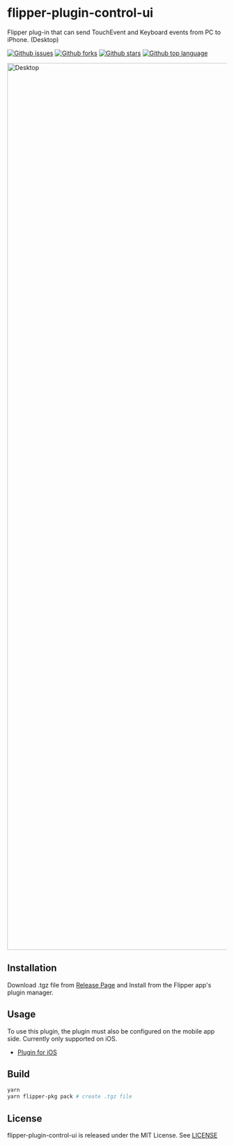 # flipper-plugin-control-ui
Flipper plug-in that can send TouchEvent and Keyboard events from PC to iPhone.  (Desktop)

<!-- # Badges -->

[![Github issues](https://img.shields.io/github/issues/p-x9/flipper-plugin-control-ui)](https://github.com/p-x9/flipper-plugin-control-ui/issues)
[![Github forks](https://img.shields.io/github/forks/p-x9/flipper-plugin-control-ui)](https://github.com/p-x9/flipper-plugin-control-ui/network/members)
[![Github stars](https://img.shields.io/github/stars/p-x9/flipper-plugin-control-ui)](https://github.com/p-x9/flipper-plugin-control-ui/stargazers)
[![Github top language](https://img.shields.io/github/languages/top/p-x9/flipper-plugin-control-ui)](https://github.com/p-x9/flipper-plugin-control-ui/)

<img width="2032" alt="Desktop" src="https://github.com/p-x9/flipper-plugin-control-ui/assets/50244599/537ee230-c572-430e-a578-57ae71698246">

## Installation
Download .tgz file from [Release Page](https://github.com/p-x9/flipper-plugin-control-ui/releases) and Install from the Flipper app's plugin manager.

## Usage
To use this plugin, the plugin must also be configured on the mobile app side.
Currently only supported on iOS.

- [Plugin for iOS](https://github.com/p-x9/FlipperControlUIPlugin-iOS)

## Build
```bash
yarn
yarn flipper-pkg pack # create .tgz file
```

## License
flipper-plugin-control-ui is released under the MIT License. See [LICENSE](./LICENSE)
